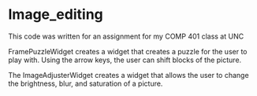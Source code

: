 # Image_editing
This code was written for an assignment for my COMP 401 class at UNC

FramePuzzleWidget creates a widget that creates a puzzle for the user to play with. Using the arrow keys, the user can shift blocks of the picture.

The ImageAdjusterWidget creates a widget that allows the user to change the brightness, blur, and saturation of a picture. 

